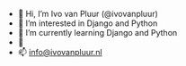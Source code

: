 - 👋 Hi, I’m Ivo van Pluur (@ivovanpluur)
- 👀 I’m interested in Django and Python
- 🌱 I’m currently learning Django and Python
- 💞️ 
- 📫 info@ivovanpluur.nl

<!---
ivovanpluur/ivovanpluur is a ✨ special ✨ repository because its `README.md` (this file) appears on your GitHub profile.
You can click the Preview link to take a look at your changes.
--->
